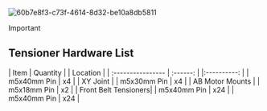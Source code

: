 
![60b7e8f3-c73f-4614-8d32-be10a8db5811](https://github.com/user-attachments/assets/9ddeeaf0-aaea-4312-a93d-bcf655bb390a)

>[!important]
> ## Tensioner Hardware List

 
| Item              | Quantity |    | Location | 
| :---------------- | :------: | |:----------: |
| m5x40mm Pin       |   x4   | | XY Joint |
| m5x30mm Pin       |   x4   | | AB Motor Mounts |
| m5x18mm Pin       |   x2   | | Front Belt Tensioners| 
| m5x40mm Pin       |   x24   | 
| m5x40mm Pin       |   x24   | 





